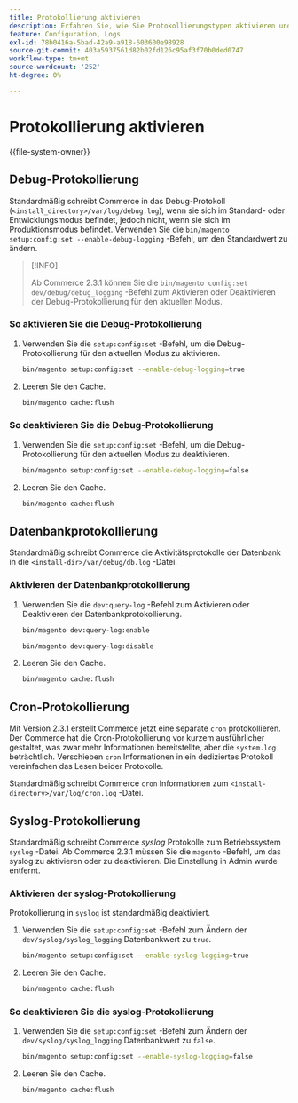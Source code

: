 ```yaml
---
title: Protokollierung aktivieren
description: Erfahren Sie, wie Sie Protokollierungstypen aktivieren und deaktivieren.
feature: Configuration, Logs
exl-id: 78b0416a-5bad-42a9-a918-603600e98928
source-git-commit: 403a5937561d82b02fd126c95af3f70b0ded0747
workflow-type: tm+mt
source-wordcount: '252'
ht-degree: 0%

---
```


# Protokollierung aktivieren

{{file-system-owner}}

## Debug-Protokollierung

Standardmäßig schreibt Commerce in das Debug-Protokoll (`<install_directory>/var/log/debug.log`), wenn sie sich im Standard- oder Entwicklungsmodus befindet, jedoch nicht, wenn sie sich im Produktionsmodus befindet. Verwenden Sie die `bin/magento setup:config:set --enable-debug-logging` -Befehl, um den Standardwert zu ändern.

>[!INFO]
>
>Ab Commerce 2.3.1 können Sie die `bin/magento config:set dev/debug/debug_logging` -Befehl zum Aktivieren oder Deaktivieren der Debug-Protokollierung für den aktuellen Modus.

### So aktivieren Sie die Debug-Protokollierung

1. Verwenden Sie die `setup:config:set` -Befehl, um die Debug-Protokollierung für den aktuellen Modus zu aktivieren.

   ```bash
   bin/magento setup:config:set --enable-debug-logging=true
   ```

1. Leeren Sie den Cache.

   ```bash
   bin/magento cache:flush
   ```

### So deaktivieren Sie die Debug-Protokollierung

1. Verwenden Sie die `setup:config:set` -Befehl, um die Debug-Protokollierung für den aktuellen Modus zu deaktivieren.

   ```bash
   bin/magento setup:config:set --enable-debug-logging=false
   ```

1. Leeren Sie den Cache.

   ```bash
   bin/magento cache:flush
   ```

## Datenbankprotokollierung

Standardmäßig schreibt Commerce die Aktivitätsprotokolle der Datenbank in die `<install-dir>/var/debug/db.log` -Datei.

### Aktivieren der Datenbankprotokollierung

1. Verwenden Sie die `dev:query-log` -Befehl zum Aktivieren oder Deaktivieren der Datenbankprotokollierung.

   ```bash
   bin/magento dev:query-log:enable
   ```

   ```bash
   bin/magento dev:query-log:disable
   ```

1. Leeren Sie den Cache.

   ```bash
   bin/magento cache:flush
   ```

## Cron-Protokollierung

Mit Version 2.3.1 erstellt Commerce jetzt eine separate `cron` protokollieren. \
Der Commerce hat die Cron-Protokollierung vor kurzem ausführlicher gestaltet, was zwar mehr Informationen bereitstellte, aber die `system.log` beträchtlich.
Verschieben `cron` Informationen in ein dediziertes Protokoll vereinfachen das Lesen beider Protokolle.

Standardmäßig schreibt Commerce `cron` Informationen zum `<install-directory>/var/log/cron.log` -Datei.

## Syslog-Protokollierung

Standardmäßig schreibt Commerce _syslog_ Protokolle zum Betriebssystem `syslog` -Datei.
Ab Commerce 2.3.1 müssen Sie die `magento` -Befehl, um das syslog zu aktivieren oder zu deaktivieren.
Die Einstellung in Admin wurde entfernt.

### Aktivieren der syslog-Protokollierung

Protokollierung in `syslog` ist standardmäßig deaktiviert.

1. Verwenden Sie die `setup:config:set` -Befehl zum Ändern der `dev/syslog/syslog_logging` Datenbankwert zu `true`.

   ```bash
   bin/magento setup:config:set --enable-syslog-logging=true
   ```

1. Leeren Sie den Cache.

   ```bash
   bin/magento cache:flush
   ```

### So deaktivieren Sie die syslog-Protokollierung

1. Verwenden Sie die `setup:config:set` -Befehl zum Ändern der `dev/syslog/syslog_logging` Datenbankwert zu `false`.

   ```bash
   bin/magento setup:config:set --enable-syslog-logging=false
   ```

1. Leeren Sie den Cache.

   ```bash
   bin/magento cache:flush
   ```
